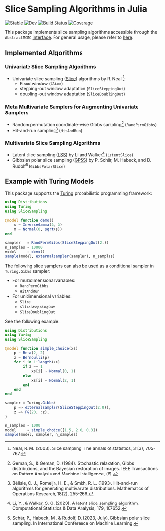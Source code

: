 # Slice Sampling Algorithms in Julia

[![Stable](https://img.shields.io/badge/docs-stable-blue.svg)](https://TuringLang.org/SliceSampling.jl/stable/)
[![Dev](https://img.shields.io/badge/docs-dev-blue.svg)](https://TuringLang.org/SliceSampling.jl/dev/)
[![Build Status](https://github.com/TuringLang/SliceSampling.jl/actions/workflows/CI.yml/badge.svg?branch=main)](https://github.com/Red-Portal/SliceSampling.jl/actions/workflows/CI.yml?query=branch%3Amain)
[![Coverage](https://codecov.io/gh/TuringLang/SliceSampling.jl/branch/main/graph/badge.svg)](https://codecov.io/gh/Red-Portal/SliceSampling.jl)

This package implements slice sampling algorithms accessible through the `AbstractMCMC` [interface](https://github.com/TuringLang/AbstractMCMC.jl).
For general usage, please refer to [here](https://turinglang.org/SliceSampling.jl/dev/general/).

## Implemented Algorithms
### Univariate Slice Sampling Algorithms
- Univariate slice sampling ([Slice](https://turinglang.org/SliceSampling.jl/dev/univariate_slice/)) algorithms by R. Neal [^N2003]:
  - Fixed window (`Slice`)
  - stepping-out window adaptation (`SliceSteppingOut`)
  - doubling-out window adaptation (`SliceDoublingOut`)

### Meta Multivariate Samplers for Augmenting Univariate Samplers
- Random permutation coordinate-wise Gibbs sampling[^GG1984] (`RandPermGibbs`)
- Hit-and-run sampling[^BRS1993] (`HitAndRun`)

### Multivariate Slice Sampling Algorithms
- Latent slice sampling ([LSS](https://turinglang.org/SliceSampling.jl/dev/latent_slice/)) by Li and Walker[^LW2023] (`LatentSlice`)
- Gibbsian polar slice sampling ([GPSS](https://turinglang.org/SliceSampling.jl/dev/gibbs_polar/)) by P. Schär, M. Habeck, and D. Rudolf[^SHR2023] (`GibbsPolarSlice`)

## Example with Turing Models
This package supports the [Turing](https://github.com/TuringLang/Turing.jl) probabilistic programming framework:

```julia
using Distributions
using Turing
using SliceSampling

@model function demo()
    s ~ InverseGamma(3, 3)
    m ~ Normal(0, sqrt(s))
end

sampler   = RandPermGibbs(SliceSteppingOut(2.))
n_samples = 10000
model     = demo()
sample(model, externalsampler(sampler), n_samples)
```

The following slice samplers can also be used as a conditional sampler in `Turing.Gibbs` sampler:
* For multidimensional variables: 
  * `RandPermGibbs`
  * `HitAndRun`
* For unidimensional variables: 
  * `Slice`
  * `SliceSteppingOut`
  * `SliceDoublingOut`

See the following example:
```julia
using Distributions
using Turing
using SliceSampling

@model function simple_choice(xs)
    p ~ Beta(2, 2)
    z ~ Bernoulli(p)
    for i in 1:length(xs)
        if z == 1
            xs[i] ~ Normal(0, 1)
        else
            xs[i] ~ Normal(2, 1)
        end
    end
end

sampler = Turing.Gibbs(
    p => externalsampler(SliceSteppingOut(2.0)),
    z => PG(20, :z),
)

n_samples = 1000
model     = simple_choice([1.5, 2.0, 0.3])
sample(model, sampler, n_samples)
```

[^N2003]: Neal, R. M. (2003). Slice sampling. The annals of statistics, 31(3), 705-767.
[^LW2023]: Li, Y., & Walker, S. G. (2023). A latent slice sampling algorithm. Computational Statistics & Data Analysis, 179, 107652.
[^SHR2023]: Schär, P., Habeck, M., & Rudolf, D. (2023, July). Gibbsian polar slice sampling. In International Conference on Machine Learning.
[^GG1984]: Geman, S., & Geman, D. (1984). Stochastic relaxation, Gibbs distributions, and the Bayesian restoration of images. IEEE Transactions on Pattern Analysis and Machine Intelligence, (6).
[^BRS1993]: Bélisle, C. J., Romeijn, H. E., & Smith, R. L. (1993). Hit-and-run algorithms for generating multivariate distributions. Mathematics of Operations Research, 18(2), 255-266.
